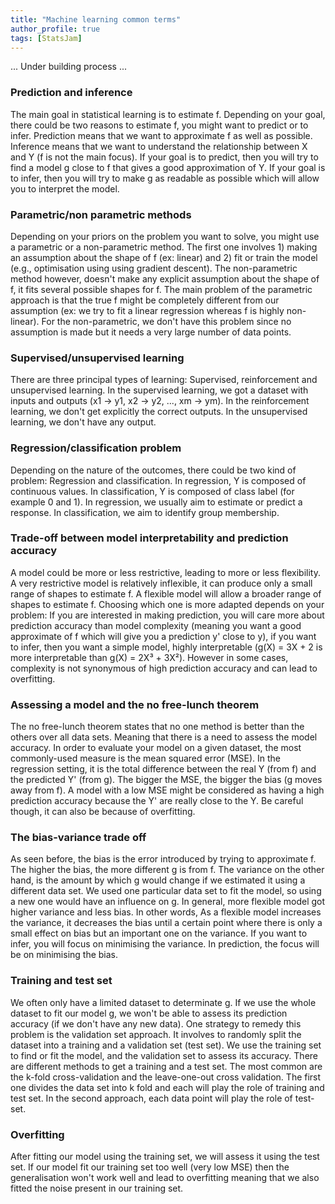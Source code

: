 ```yaml
---
title: "Machine learning common terms"
author_profile: true
tags: [StatsJam]
---
```


... Under building process ...

### Prediction and inference
The main goal in statistical learning is to estimate f. Depending on your goal, there could be two reasons to estimate f, you might want to predict or to infer. Prediction means that we want to approximate f as well as possible. Inference means that we want to understand the relationship between X and Y (f is not the main focus). If your goal is to predict, then you will try to find a model g close to f that gives a good approximation of Y. If your goal is to infer, then you will try to make g as readable as possible which will allow you to interpret the model. 

### Parametric/non parametric methods
Depending on your priors on the problem you want to solve, you might use a parametric or a non-parametric method. The first one involves 1) making an assumption about the shape of f (ex: linear) and 2) fit or train the model (e.g., optimisation using using gradient descent). The non-parametric method however, doesn't make any explicit assumption about the shape of f, it fits several possible shapes for f. The main problem of the parametric approach is that the true f might be completely different from our assumption (ex: we try to fit a linear regression whereas f is highly non-linear). For the non-parametric, we don't have this problem since no assumption is made but it needs a very large number of data points.

### Supervised/unsupervised learning
There are three principal types of learning:
Supervised, reinforcement and unsupervised learning. In the supervised learning, we got a dataset with inputs and outputs (x1 -> y1, x2 -> y2, ..., xm -> ym). In the reinforcement learning, we don't get explicitly the correct outputs. In the unsupervised learning, we don't have any output.

### Regression/classification problem
Depending on the nature of the outcomes, there could be two kind of problem: Regression and classification. In regression, Y is composed of continuous values. In classification, Y is composed of class label (for example 0 and 1). In regression, we usually aim to estimate or predict a response. In classification, we aim to identify group membership.
 
### Trade-off between model interpretability and prediction accuracy
A model could be more or less restrictive, leading to more or less flexibility. A very restrictive model is relatively inflexible, it can produce only a small range of shapes to estimate f. A flexible model will allow a broader range of shapes to estimate f. Choosing which one is more adapted depends on your problem: If you are interested in making prediction, you will care more about prediction accuracy than model complexity (meaning you want a good approximate of f which will give you a prediction y' close to y), if you want to infer, then you want a simple model, highly interpretable (g(X) = 3X + 2 is more interpretable than g(X) = 2X³ + 3X²). However in some cases, complexity is not synonymous of high prediction accuracy and can lead to overfitting.
 
### Assessing a model and the no free-lunch theorem  
The no free-lunch theorem states that no one method is better than the others over all data sets. Meaning that there is a need to assess the model accuracy. In order to evaluate your model on a given dataset, the most commonly-used measure is the mean squared error (MSE). In the regression setting, it is the total difference between the real Y (from f) and the predicted Y' (from g). The bigger the MSE, the bigger the bias (g moves away from f). A model with a low MSE might be considered as having a high prediction accuracy because the Y' are really close to the Y. Be careful though, it can also be because of overfitting.

### The bias-variance trade off
As seen before, the bias is the error introduced by trying to approximate f. The higher the bias, the more different g is from f. The variance on the other hand, is the amount by which g would change if we estimated it using a different data set. We used one particular data set to fit the model, so using a new one would have an influence on g. In general, more flexible model got higher variance and less bias. In other words, As a flexible model increases the variance, it decreases the bias until a certain point where there is only a small effect on bias but an important one on the variance. If you want to infer, you will focus on minimising the variance. In prediction, the focus will be on minimising the bias.

### Training and test set
We often only have a limited dataset to determinate g. If we use the whole dataset to fit our model g, we won't be able to assess its prediction accuracy (if we don't have any new data). One strategy to remedy this problem is the validation set approach. It involves to randomly split the dataset into a training and a validation set (test set). We use the training set to find or fit the model, and the validation set to assess its accuracy. There are different methods to get a training and a test set. The most common are the k-fold cross-validation and the leave-one-out cross validation. The first one divides the data set into k fold and each will play the role of training and test set. In the second approach, each data point will play the role of test-set. 

### Overfitting
After fitting our model using the training set, we will assess it using the test set. If our model fit our training set too well (very low MSE) then the generalisation won't work well and lead to overfitting meaning that we also fitted the noise present in our training set.
 
